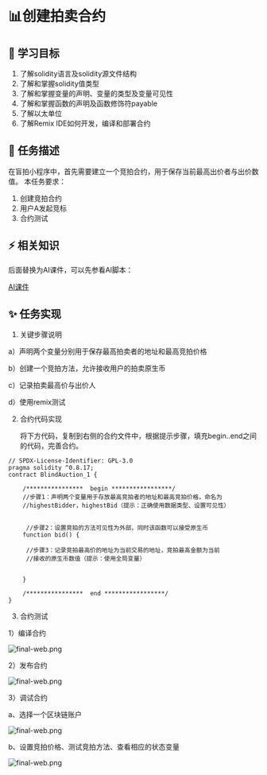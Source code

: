 # 📊创建拍卖合约

## **🚧 学习目标**

1. 了解solidity语言及solidity源文件结构
2. 了解和掌握solidity值类型
3. 了解和掌握变量的声明、变量的类型及变量可见性
4. 了解和掌握函数的声明及函数修饰符payable
5. 了解以太单位
6. 了解Remix IDE如何开发，编译和部署合约

## **💚 任务描述**

在盲拍小程序中，首先需要建立一个竞拍合约，用于保存当前最高出价者与出价数值。
本任务要求：

1. 创建竞拍合约
2. 用户A发起竞标
3. 合约测试

## **⚡ 相关知识**

 后面替换为AI课件，可以先参看AI脚本：

[AI课件](https://docs.qq.com/sheet/DUUhnakNjSkZWWkt0?tab=ji2ydj)

## **✨ 任务实现**

1. 关键步骤说明

a）声明两个变量分别用于保存最高拍卖者的地址和最高竞拍价格

b）创建一个竞拍方法，允许接收用户的拍卖原生币

c）记录拍卖最高价与出价人

d）使用remix测试

2. 合约代码实现

   将下方代码，复制到右侧的合约文件中，根据提示步骤，填充begin..end之间的代码，完善合约。

```solidity
// SPDX-License-Identifier: GPL-3.0
pragma solidity ^0.8.17;
contract BlindAuction_1 {   

    /****************  begin *****************/
    //步骤1：声明两个变量用于存放最高竞拍者的地址和最高竞拍价格，命名为
    //highestBidder，highestBid（提示：正确使用数据类型、设置可见性）
   

     //步骤2：设置竞拍的方法可见性为外部，同时该函数可以接受原生币  
    function bid() {

     //步骤3：记录竞拍最高价的地址为当前交易的地址，竞拍最高金额为当前
     //接收的原生币数值（提示：使用全局变量）


    }

    /****************  end *****************/
} 
```

3. 合约测试

1）编译合约

![final-web.png](https://i.postimg.cc/QxzD4kDb/1.png)

2）发布合约

![final-web.png](https://i.postimg.cc/TYb6LvVj/2.png)

3）调试合约

a、选择一个区块链账户

![final-web.png](https://i.postimg.cc/8C6KwTCw/3.png)

b、设置竞拍价格、测试竞拍方法、查看相应的状态变量

![final-web.png](https://i.postimg.cc/8PfPLPfs/4.png)
